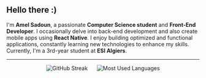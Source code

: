 ## Hello there :)

I'm **Amel Sadoun**, a passionate **Computer Science student** and **Front-End Developer**. I occasionally delve into back-end development and also create mobile apps using **React Native**. I enjoy building optimized and functional applications, constantly learning new technologies to enhance my skills. Currently, I'm a 3rd-year student at **ESI Algiers**.

---

<div align="center" display="center">
  <img src="https://streak-stats.demolab.com?user=amelsadoun&theme=synthwave&border_radius=20" alt="GitHub Streak" style="margin-right: 20px;"/>
  <img src="https://github-readme-stats.vercel.app/api/top-langs/?username=amelsadoun&layout=compact&theme=synthwave&hide_border=false" alt="Most Used Languages"/>
</div>
